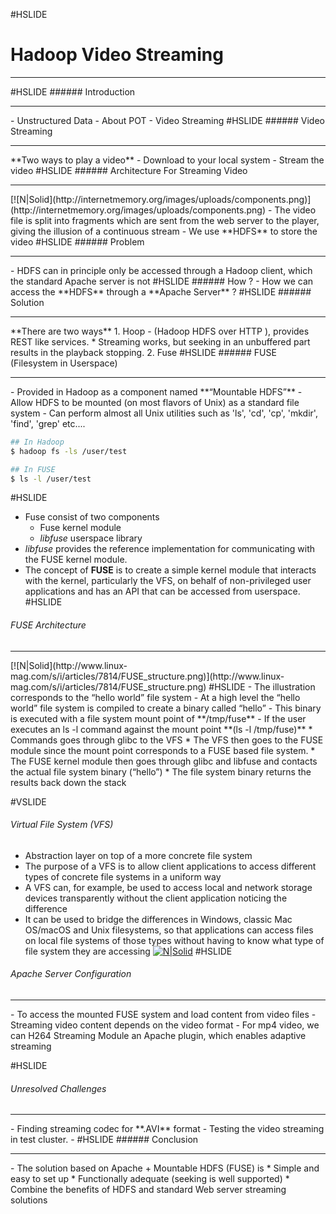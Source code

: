 #HSLIDE
# Hadoop Video Streaming
<hr>
#HSLIDE
###### Introduction
<hr>
- Unstructured Data
- About POT
- Video Streaming
#HSLIDE
###### Video Streaming
<hr>
**Two ways to play a video**
- Download to your local system
- Stream the video
#HSLIDE
###### Architecture For Streaming Video
<hr>
[![N|Solid](http://internetmemory.org/images/uploads/components.png)](http://internetmemory.org/images/uploads/components.png)
- The video file is split into fragments which are sent from the web server to the player, giving the illusion of a continuous stream
- We use **HDFS** to store the video
#HSLIDE
###### Problem
<hr>
- HDFS can in principle only be accessed through a Hadoop client, which the standard Apache server is not 
#HSLIDE
###### How ?
- How we can access the **HDFS** through a **Apache Server** ?
#HSLIDE
###### Solution
<hr>
**There are two ways**
1. Hoop - (Hadoop HDFS over HTTP ), provides REST like services. 
    * Streaming works, but seeking in an unbuffered part results in the playback stopping. 
2. Fuse
#HSLIDE
###### FUSE (Filesystem in Userspace)
<hr>
- Provided in Hadoop as a component named **“Mountable HDFS”**
- Allow HDFS to be mounted (on most flavors of Unix) as a standard file system 
- Can perform almost all Unix utilities such as 'ls', 'cd', 'cp', 'mkdir', 'find', 'grep' etc....

```sh
## In Hadoop
$ hadoop fs -ls /user/test

## In FUSE
$ ls -l /user/test
```

#HSLIDE
- Fuse consist of two components
    *  Fuse kernel module
    *  *libfuse* userspace library
- *libfuse* provides the reference implementation for communicating with the FUSE kernel module.
- The concept of **FUSE** is to create a simple kernel module that interacts with the kernel, particularly the VFS, on behalf of non-privileged user applications and has an API that can be accessed from userspace.
#HSLIDE
###### FUSE Architecture
<hr>
[![N|Solid](http://www.linux-mag.com/s/i/articles/7814/FUSE_structure.png)](http://www.linux-mag.com/s/i/articles/7814/FUSE_structure.png)
#HSLIDE
- The illustration corresponds to the “hello world” file system
- At a high level the “hello world” file system is compiled to create a binary called “hello”
- This binary is executed with a file system mount point of **/tmp/fuse**
- If the user executes an ls -l command against the mount point **(ls -l /tmp/fuse)**
    * Commands goes through glibc to the VFS
    * The VFS then goes to the FUSE module since the mount point corresponds to a FUSE based file system.
    * The FUSE kernel module then goes through glibc and libfuse and contacts the actual file system binary (“hello”)
    * The file system binary returns the results back down the stack

#VSLIDE
###### Virtual File System (VFS)
- Abstraction layer on top of a more concrete file system
- The purpose of a VFS is to allow client applications to access different types of concrete file systems in a uniform way
-  A VFS can, for example, be used to access local and network storage devices transparently without the client application noticing the difference
-  It can be used to bridge the differences in Windows, classic Mac OS/macOS and Unix filesystems, so that applications can access files on local file systems of those types without having to know what type of file system they are accessing
[![N|Solid](https://upload.wikimedia.org/wikipedia/commons/e/e1/Operating_system_placement.svg)](https://upload.wikimedia.org/wikipedia/commons/e/e1/Operating_system_placement.svg)
#HSLIDE
###### Apache Server Configuration
<hr>
- To access the mounted FUSE system and load content from video files
- Streaming video content depends on the video format
- For mp4 video, we can H264 Streaming Module an Apache plugin, which enables adaptive streaming

#HSLIDE
###### Unresolved Challenges
<hr>
- Finding streaming codec for **.AVI** format
- Testing the video streaming in test cluster. 
- 
#HSLIDE
###### Conclusion
<hr>
- The solution based on Apache + Mountable HDFS (FUSE) is
    * Simple and easy to set up
    * Functionally adequate (seeking is well supported)
    * Combine the benefits of HDFS and standard Web server streaming solutions
